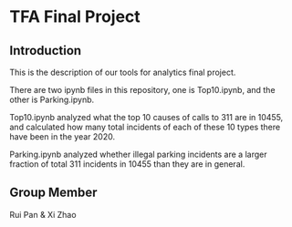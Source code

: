 # TFA Final Project
## Introduction
This is the description of our tools for analytics final project.

There are two ipynb files in this repository, one is Top10.ipynb, and the other is Parking.ipynb.

Top10.ipynb analyzed what the top 10 causes of calls to 311 are in 10455, and calculated how many total incidents of each of these 10 types there have been in the year 2020.

Parking.ipynb analyzed whether illegal parking incidents are a larger fraction of total 311 incidents in 10455 than they are in general.

## Group Member
Rui Pan & Xi Zhao